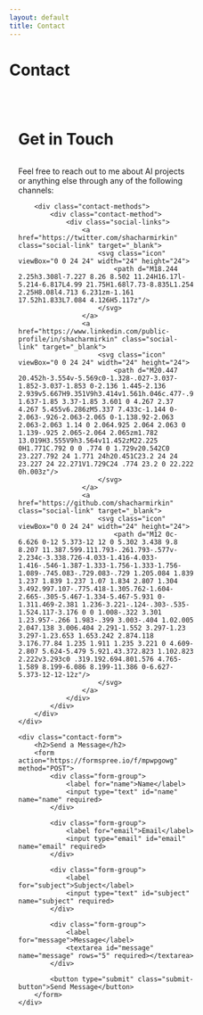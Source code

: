 ```yaml
---
layout: default
title: Contact
---
```


# Contact

<div class="contact-container">
    <div class="contact-info">
        <h2>Get in Touch</h2>
        <p>Feel free to reach out to me about AI projects or anything else through any of the following channels:</p>
        
        <div class="contact-methods">
            <div class="contact-method">
                <div class="social-links">
                    <a href="https://twitter.com/shacharmirkin" class="social-link" target="_blank">
                        <svg class="icon" viewBox="0 0 24 24" width="24" height="24">
                            <path d="M18.244 2.25h3.308l-7.227 8.26 8.502 11.24H16.17l-5.214-6.817L4.99 21.75H1.68l7.73-8.835L1.254 2.25H8.08l4.713 6.231zm-1.161 17.52h1.833L7.084 4.126H5.117z"/>
                        </svg>
                    </a>
                    <a href="https://www.linkedin.com/public-profile/in/shacharmirkin" class="social-link" target="_blank">
                        <svg class="icon" viewBox="0 0 24 24" width="24" height="24">
                            <path d="M20.447 20.452h-3.554v-5.569c0-1.328-.027-3.037-1.852-3.037-1.853 0-2.136 1.445-2.136 2.939v5.667H9.351V9h3.414v1.561h.046c.477-.9 1.637-1.85 3.37-1.85 3.601 0 4.267 2.37 4.267 5.455v6.286zM5.337 7.433c-1.144 0-2.063-.926-2.063-2.065 0-1.138.92-2.063 2.063-2.063 1.14 0 2.064.925 2.064 2.063 0 1.139-.925 2.065-2.064 2.065zm1.782 13.019H3.555V9h3.564v11.452zM22.225 0H1.771C.792 0 0 .774 0 1.729v20.542C0 23.227.792 24 1.771 24h20.451C23.2 24 24 23.227 24 22.271V1.729C24 .774 23.2 0 22.222 0h.003z"/>
                        </svg>
                    </a>
                    <a href="https://github.com/shacharmirkin" class="social-link" target="_blank">
                        <svg class="icon" viewBox="0 0 24 24" width="24" height="24">
                            <path d="M12 0c-6.626 0-12 5.373-12 12 0 5.302 3.438 9.8 8.207 11.387.599.111.793-.261.793-.577v-2.234c-3.338.726-4.033-1.416-4.033-1.416-.546-1.387-1.333-1.756-1.333-1.756-1.089-.745.083-.729.083-.729 1.205.084 1.839 1.237 1.839 1.237 1.07 1.834 2.807 1.304 3.492.997.107-.775.418-1.305.762-1.604-2.665-.305-5.467-1.334-5.467-5.931 0-1.311.469-2.381 1.236-3.221-.124-.303-.535-1.524.117-3.176 0 0 1.008-.322 3.301 1.23.957-.266 1.983-.399 3.003-.404 1.02.005 2.047.138 3.006.404 2.291-1.552 3.297-1.23 3.297-1.23.653 1.653.242 2.874.118 3.176.77.84 1.235 1.911 1.235 3.221 0 4.609-2.807 5.624-5.479 5.921.43.372.823 1.102.823 2.222v3.293c0 .319.192.694.801.576 4.765-1.589 8.199-6.086 8.199-11.386 0-6.627-5.373-12-12-12z"/>
                        </svg>
                    </a>
                </div>
            </div>
        </div>
    </div>

    <div class="contact-form">
        <h2>Send a Message</h2>
        <form action="https://formspree.io/f/mpwpgowg" method="POST">
            <div class="form-group">
                <label for="name">Name</label>
                <input type="text" id="name" name="name" required>
            </div>

            <div class="form-group">
                <label for="email">Email</label>
                <input type="email" id="email" name="email" required>
            </div>

            <div class="form-group">
                <label for="subject">Subject</label>
                <input type="text" id="subject" name="subject" required>
            </div>

            <div class="form-group">
                <label for="message">Message</label>
                <textarea id="message" name="message" rows="5" required></textarea>
            </div>

            <button type="submit" class="submit-button">Send Message</button>
        </form>
    </div>

</div>

<style>
.contact-container {
    max-width: 1000px;
    margin: 0 auto;
    padding: 2rem 1rem;
    display: grid;
    grid-template-columns: 1fr 1fr;
    gap: 3rem;
}

.contact-info h2, .contact-form h2 {
    font-size: 1.75rem;
    margin-bottom: 1.5rem;
    color: var(--text-color);
    border-bottom: 2px solid var(--nav-border);
    padding-bottom: 0.5rem;
}

.contact-methods {
    display: grid;
    gap: 2rem;
}

.contact-method h3 {
    font-size: 1.25rem;
    margin-bottom: 0.5rem;
    color: var(--text-color);
}

.contact-method p {
    margin: 0;
    color: var(--text-color);
}

.social-links {
    display: flex;
    gap: 1rem;
}

.social-link {
    display: flex;
    align-items: center;
    justify-content: center;
    width: 40px;
    height: 40px;
    border-radius: 50%;
    background: var(--nav-bg);
    transition: all var(--transition-fast);
}

.social-link:hover {
    background: var(--nav-hover);
    transform: translateY(-2px);
}

.icon {
    fill: var(--text-color);
    transition: fill var(--transition-fast);
}

.social-link:hover .icon {
    fill: var(--primary-color);
}

.form-group {
    margin-bottom: 1.5rem;
}

.form-group label {
    display: block;
    margin-bottom: 0.5rem;
    color: var(--text-color);
}

.form-group input,
.form-group textarea {
    width: 100%;
    padding: 0.75rem;
    border: 1px solid var(--nav-border);
    border-radius: 4px;
    background: var(--nav-bg);
    color: var(--text-color);
}

.submit-button {
    background: var(--link-color);
    color: white;
    padding: 0.75rem 1.5rem;
    border: none;
    border-radius: 4px;
    cursor: pointer;
    font-size: 1rem;
    transition: background-color 0.3s ease;
}

.submit-button:hover {
    background: var(--link-hover);
}

@media (max-width: 768px) {
    .contact-container {
        grid-template-columns: 1fr;
        gap: 2rem;
    }
}
</style>
